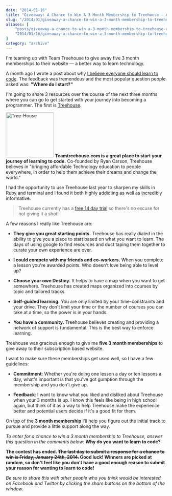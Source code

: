 ```yaml
---
date: "2014-01-16"
title: "Giveaway: A Chance to Win A 3 Month Membership to Treehouse — A Technology Learning Site"
slug: "/2014/01/giveaway-a-chance-to-win-a-3-month-membership-to-treehouse-a-technology-learning-site"
aliases: [
    "posts/giveaway-a-chance-to-win-a-3-month-membership-to-treehouse-a-technology-learning-site",
    "2014/01/16/giveaway-a-chance-to-win-a-3-month-membership-to-treehouse-a-technology-learning-site/"
]
category: "archive"
---
```


<p class="intro callout">
  I'm teaming up with Team Treehouse to give away five 3 month memberships to their website — a better way to learn technology.
</p>

<p>A month ago I wrote a post about why <a href="http://www.realchaseadams.com/2013/12/09/my-story-why-i-believe-in-the-hour-of-code-initiative/">I believe everyone should learn to code</a>. The feedback was tremendous and the most popular question people asked was: <strong>"Where do I start?"</strong></p>

<p>I'm going to share 3 resources over the course of the next three months where you can go to get started with your journey into becoming a programmer. The first is <a href="http://www.teamtreehouse.com">Treehouse</a>.</p>

<p><a href="http://www.teamtreehouse.com"><img src="http://www.realchaseadams.com/imgs/2014/01/Tree-House.png" alt="Tree-House" width="150" height="141" class="alignleft size-full wp-image-264" /></a> <strong>Teamtreehouse.com is a great place to start your journey of learning to code.</strong> Co-founded by Ryan Carson, Treehouse believes in "bringing affordable Technology education to people everywhere, in order to help them achieve their dreams and change the world."</p>

<p class="group">
  I had the opportunity to use Treehouse last year to sharpen my skills in Ruby and terminal and I found it both highly addicting as well as incredibly informative.
</p>

<blockquote>
  <p>Treehouse currently has a <a href="https://teamtreehouse.com/subscribe/plans?trial=yes&amp;referrer=realchaseadamsdotcom">free 14 day trial</a> so there's no excuse for not giving it a shot!</p>
</blockquote>

<p>A few reasons I really like Treehouse are:</p>

<ul>
<li><p><strong>They give you great starting points.</strong> Treehouse has really dialed in the ability to give you a place to start based on what you want to learn. The days of using google to find resources and duct taping them together to curate your own experience are over.</p></li>
<li><p><strong>I could compete with my friends and co-workers.</strong> When you complete a lesson you're awarded points. Who doesn't love being able to level up?</p></li>
<li><p><strong>Choose your own Destiny.</strong> It helps to have a map when you want to get somewhere. Treehouse has created maps organized into courses by topic and tailored tracks.</p></li>
<li><p><strong>Self-guided learning.</strong> You are only limited by your time-constraints and your drive. They don't limit your time or the number of courses you can take at a time, so the power is in your hands.</p></li>
<li><p><strong>You have a community.</strong> Treehouse believes creating and providing a network of support is fundamental. This is the best way to enforce learning.</p></li>
</ul>

<p>Treehouse was gracious enough to give me <strong>five 3 month memberships</strong> to give away to their subscription based website.</p>

<p>I want to make sure these memberships get used well, so I have a few guidelines:</p>

<ul>
<li><p><strong>Commitment</strong>: Whether you're doing one lesson a day or ten lessons a day, what's important is that you've got gumption through the membership and you don't give up.</p></li>
<li><p><strong>Feedback</strong>: I want to know what you liked and disliked about Treehouse when your 3 months is up. I know this feels like being in high school again, but think of it as a way to help Treehouse make the experience better and potential users decide if it's a good fit for them.</p></li>
</ul>

<p>On top of the <strong>3 month membership</strong> I'll help you figure out the initial track to pursue and provide a little support along the way.</p>

<p class="marker">
  <em>To enter for a chance to win a 3 month membership to Treehouse, answer this question in the comments below</em>: <strong>Why do you want to learn to code?</strong>
</p>

<p><strong>The contest has ended. <strike>The last day to submit a response for a chance to win is Friday, January 24th, 2014.</strike> Good luck! Winners are picked at random, so don't feel like you don't have a good enough reason to submit your reason for wanting to learn to code!</strong></p>

<p><em>Be sure to share this with other people who you think would be interested on Facebook and Twitter by clicking the share buttons on the bottom of the window.</em></p>
